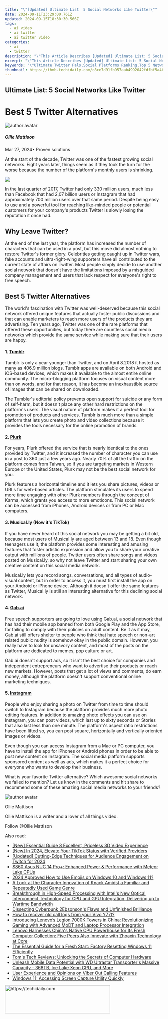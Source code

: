 ```yaml
---
title: "\"[Updated] Ultimate List  5 Social Networks Like Twitter\""
date: 2024-09-11T23:29:00.761Z
updated: 2024-09-15T18:30:30.566Z
tags:
  - ai video
  - ai twitter
  - ai twitter video
categories:
  - ai
  - twitter
description: "\"This Article Describes [Updated] Ultimate List: 5 Social Networks Like Twitter\""
excerpt: "\"This Article Describes [Updated] Ultimate List: 5 Social Networks Like Twitter\""
keywords: "\"Ultimate Twitter Pals,Social Platforms Ranking,Top 5 Network Sites,Alternatives to Twitters,In-Depth Network List,Social Media Comparisons,Exploring New Networks\""
thumbnail: https://thmb.techidaily.com/c8ce7d91fb957aab4992042fdfbf5a4bd1a84b3cbd4ae7f99a3317b1ad8120c6.jpg
---
```


## Ultimate List: 5 Social Networks Like Twitter

# Best 5 Twitter Alternatives

![author avatar](https://images.wondershare.com/filmora/article-images/ollie-mattison.jpg)

##### Ollie Mattison

 Mar 27, 2024• Proven solutions

At the start of the decade, Twitter was one of the fastest growing social networks. Eight years later, things seem as if they took the turn for the worse because the number of the platform's monthly users is shrinking.

![](https://images.wondershare.com/filmora/article-images/twitter-monthly-active-users.jpg)

In the last quarter of 2017, Twitter had only 330 million users, much less than Facebook that had 2,07 billion users or Instagram that had approximately 700 million users over that same period. Despite being easy to use and a powerful tool for reaching like-minded people or potential customers for your company's products Twitter is slowly losing the reputation it once had.

## Why Leave Twitter?

At the end of the last year, the platform has increased the number of characters that can be used in a post, but this move did almost nothing to restore Twitter's former glory. Celebrities getting caught up in Twitter wars, fake accounts and ultra-right-wing supporters have all contributed to the current state of affairs on Twitter. Most people simply decide to use another social network that doesn't have the limitations imposed by a misguided company management and users that lack respect for everyone's right to free speech.

## Best 5 Twitter Alternatives

The world's fascination with Twitter was well-deserved because this social network offered unique features that actually foster public discussions and that can enable marketers to reach more users of the products they are advertising. Ten years ago, Twitter was one of the rare platforms that offered these opportunities, but today there are countless social media networks which provide the same service while making sure that their users are happy.

#### 1\. [Tumblr](https://www.tumblr.com/)

Tumblr is only a year younger than Twitter, and on April 8.2018 it hosted as many as 406.9 million blogs. Tumblr apps are available on both Android and iOS-based devices, which makes it available to the almost entire online community. The micro-blogging platform focuses on visual content more than on words, and for that reason, it has become an inexhaustible source of images that can be shared on downloaded.

The Tumbler's editorial policy prevents open support for suicide or any form of self-harm, but it doesn't place any other hard restrictions on the platform's users. The visual nature of platform makes it a perfect tool for promotion of products and services. Tumblr is much more than a simple platform that lets you create photo and video collections because it provides the tools necessary for the online promotion of brands.

#### 2\. [Plurk](https://www.plurk.com/portal/)

For years, Plurk offered the service that is nearly identical to the ones provided by Twitter, and it increased the number of character you can use in a post to 360 just a few years ago. Nearly 70% of all the traffic on the platform comes from Taiwan, so if you are targeting markets in Western Europe or the United States, Plurk may not be the best social network for you.

Plurk features a horizontal timeline and it lets you share pictures, videos or URLs for web-based articles. The platform stimulates its users to spend more time engaging with other Plurk members through the concept of Karma, which grants you access to more emoticons. This social network can be accessed from iPhones, Android devices or from PC or Mac computers.

#### 3\. Musical.ly (Now it's TikTok)

If you have never heard of this social network you may be getting a bit old, because most users of Musical.ly are aged between 13 and 18\. Even though teenagers use it, the platform provides some interesting and amusing features that foster artistic expression and allow you to share your creative output with millions of people. Twitter users often share songs and videos posted on Musical.ly, so why not leave Twitter and start sharing your own creative content on this social media network.

Musical.ly lets you record songs, conversations, and all types of audio-visual content, but in order to access it, you must first install the app on your Android or iPhone device. Although it doesn't offer the same features as Twitter, Musical.ly is still an interesting alternative for this declining social network.

#### 4\. [Gab.ai](https://gab.ai/)

Free speech supporters are going to love using Gab.ai, a social network that has had their mobile app banned from both Google Play and the App Store, for failing to comply with their policies on adult content. Be it as it may, Gab.ai still offers shelter to people who think that hate speech or non-art related public nudity is somehow okay in the public domain. However, you really have to look for unsavory content, and most of the posts on the platform are dedicated to memes, pop culture or art.

Gab.ai doesn't support ads, so it isn't the best choice for companies and independent entrepreneurs who want to advertise their products or reach new markets. However, posts that get a lot of views and comments, do earn money, although the platform doesn't support conventional online marketing techniques.

#### 5\. [Instagram](https://www.instagram.com/)

People who enjoy sharing a photo on Twitter from time to time should switch to Instagram because the platform provides much more photo editing features. In addition to amazing photo effects you can use on Instagram, you can post videos, which last up to sixty seconds or Stories that also last less than one minute. The platform's aspect ratio restrictions have been lifted so, you can post square, horizontally and vertically oriented images or videos.

Even though you can access Instagram from a Mac or PC computer, you have to install the app for iPhones or Android phones in order to be able to post new content on Instagram. The social media platform supports sponsored content as well as ads, which makes it a perfect choice for everyone who wants to develop their business.

What is your favorite Twitter alternative? Which awesome social networks we failed to mention? Let us know in the comments and hit share to recommend some of these amazing social media networks to your friends?

![author avatar](https://images.wondershare.com/filmora/article-images/ollie-mattison.jpg)

Ollie Mattison

Ollie Mattison is a writer and a lover of all things video.

Follow @Ollie Mattison

<ins class="adsbygoogle"
      style="display:block"
      data-ad-client="ca-pub-7571918770474297"
      data-ad-slot="8358498916"
      data-ad-format="auto"
      data-full-width-responsive="true"></ins>

<span class="atpl-alsoreadstyle">Also read:</span>
<div><ul>
<li><a href="https://fox-friendly.techidaily.com/new-essential-guide-8-excellent-priceless-3d-video-experience/"><u>[New] Essential Guide 8 Excellent, Priceless 3D Video Experience</u></a></li>
<li><a href="https://tiktok-video-recordings.techidaily.com/new-in-2024-elevate-your-tiktok-status-with-verified-providers/"><u>[New] In 2024, Elevate Your TikTok Status with Verified Providers</u></a></li>
<li><a href="https://visual-screen-recording.techidaily.com/updated-cutting-edge-techniques-for-audience-engagement-on-twitch-for-2024/"><u>[Updated] Cutting-Edge Techniques for Audience Engagement on Twitch for 2024</u></a></li>
<li><a href="https://twitter-videos.techidaily.com/860-asus-nuc-14-proplus-enhanced-power-and-performance-with-meteor-lake-cpus/"><u>$860 Asus NUC 14 Pro+: Enhanced Power & Performance with Meteor Lake CPUs</u></a></li>
<li><a href="https://meme-emoji.techidaily.com/2024-approved-how-to-use-emojis-on-windows-10-and-windows-11/"><u>2024 Approved How to Use Emojis on Windows 10 and Windows 11?</u></a></li>
<li><a href="https://buynow-marvelous.techidaily.com/a-look-at-the-character-innovation-of-knack-amidst-a-familiar-and-repeatedly-used-game-genre/"><u>A Look at the Character Innovation of Knack Amidst a Familiar and Repeatedly Used Game Genre</u></a></li>
<li><a href="https://twitter-videos.techidaily.com/breakthrough-in-high-speed-processing-with-intels-new-optical-interconnect-technology-for-cpu-and-gpu-integration-delivering-up-to-wartime-bandwidth/"><u>Breakthrough in High-Speed Processing with Intel's New Optical Interconnect Technology for CPU and GPU Integration, Delivering up to Wartime Bandwidth</u></a></li>
<li><a href="https://twitter-videos.techidaily.com/dissecting-cyberpunk-2ebsonsons-flaws-and-unfinished-brilliance/"><u>Dissecting Cyberpunk 2Ebsonson's Flaws and Unfinished Brilliance</u></a></li>
<li><a href="https://blog-min.techidaily.com/how-to-recover-old-call-logs-from-your-vivo-y77t-by-fonelab-android-recover-call-logs/"><u>How to recover old call logs from your Vivo Y77t?</u></a></li>
<li><a href="https://twitter-videos.techidaily.com/introducing-lenovos-legion-7000k-towers-in-china-revolutionizing-gaming-with-advanced-modt-and-laptop-processor-integration/"><u>Introducing Lenovo’s Legion 7000K Towers in China: Revolutionizing Gaming with Advanced MoDT and Laptop Processor Integration</u></a></li>
<li><a href="https://twitter-videos.techidaily.com/lenovo-harnesses-chinas-native-cpu-powerhouse-for-its-fresh-computer-collection-five-peers-also-innovate-with-zhoaxin-technology-at-core/"><u>Lenovo Harnesses China's Native CPU Powerhouse for Its Fresh Computer Collection: Five Peers Also Innovate with Zhoaxin Technology at Core</u></a></li>
<li><a href="https://win-forum.techidaily.com/the-essential-guide-for-a-fresh-start-factory-resetting-windows-11-efficiently/"><u>The Essential Guide for a Fresh Start: Factory Resetting Windows 11 Efficiently</u></a></li>
<li><a href="https://twitter-videos.techidaily.com/toms-tech-reviews-unlocking-the-secrets-of-computer-hardware/"><u>Tom's Tech Reviews: Unlocking the Secrets of Computer Hardware</u></a></li>
<li><a href="https://twitter-videos.techidaily.com/1723262379974-unleash-mobile-data-potential-with-wd-ultrastar-transporters-massive-capacity-368tb-ice-lake-xeon-cpu-and-more/"><u>Unleash Mobile Data Potential with WD Ultrastar Transporter's Massive Capacity - 368TB, Ice Lake Xeon CPU, and More</u></a></li>
<li><a href="https://buynow-marvelous.techidaily.com/user-experience-and-opinions-on-viber-out-calling-features/"><u>User Experience and Opinions on Viber Out Calling Features</u></a></li>
<li><a href="https://win11-tips.techidaily.com/windows-11-accessing-screen-capture-utility-quickly/"><u>Windows 11: Accessing Screen Capture Utility Quickly</u></a></li>
</ul></div>

<!-- affiliate ads begin -->
<a href="https://aligracehair.sjv.io/c/5597632/2135372/19272" target="_top" id="2135372">
  <img src="//a.impactradius-go.com/display-ad/19272-2135372" border="0" alt="https://techidaily.com" width="336" height="90"/>
</a>
<img height="0" width="0" src="https://aligracehair.sjv.io/i/5597632/2135372/19272" style="position:absolute;visibility:hidden;" border="0" />
<!-- affiliate ads end -->


